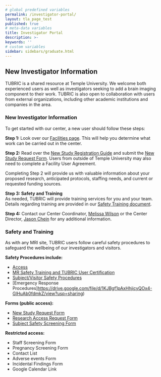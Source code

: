 ```yaml
---
# global predefined variables
permalink: /investigator-portal/
layout: tla_page_test
published: true
# meta-data variables
title: Investigator Portal
description: >-
keywords: ''
# custom variables
sidebar: sidebars/graduate.html
---
```

## New Investigator Information
TUBRIC is a shared resource at Temple University.  We welcome both experienced users as well as investigators seeking to add a brain imaging component to their work. TUBRIC is also open to collaboration with users from external organizations, including other academic institutions and companies in the area.

### New Investigator Information
To get started with our center, a new user should follow these steps:

**Step 1:** Look over our [Facilities page](https://develop.cla.temple.edu/temple-university-brain-research-imaging-center/facilities/). This will help you determine what work can be carried out in the center.<br>

**Step 2:** Read over the [New Study Registration Guide](https://drive.google.com/file/d/1_gLaajRqqASTsAJhCACD_f6Xg0Ez_zix/view?usp=sharing) and submit the [New Study Request Form](https://drive.google.com/file/d/18bpuhZB1QD6xWEwCWMmb_y8MBE2axO5K/view?usp=sharing). Users from outside of Temple University may also need to complete a Facility User Agreement.<br>

Completing Step 2 will provide us with valuable information about your proposed research, anticipated protocols, staffing needs, and current or requested funding sources.<br>

**Step 3:	Safety and Training**<br>
As needed, TUBRIC will provide training services for you and your team. Details regarding training are provided in our [Safety Training document](https://drive.google.com/file/d/1x4Gt40Nebl2Z_yr0mNIEctpT331Kea8K/view?usp=sharing).<br>

**Step 4:**	Contact our Center Coordinator, [Melissa Wilson](mailto:tubric@temple.edu) or the Center Director, [Jason Chein](mailto:jason.chein@temple.edu) for any additional information.

### Safety and Training
As with any MRI site, TUBRIC users follow careful safety procedures to safeguard the wellbeing of our investigators and visitors. 

**Safety Procedures include:**
- [Access](https://drive.google.com/file/d/1SOr6XDvDBXrIi6vmld6CRqo6hWR7BsvC/view?usp=sharing)
- [MR Safety Training and TUBRIC User Certification](https://drive.google.com/file/d/1x4Gt40Nebl2Z_yr0mNIEctpT331Kea8K/view?usp=sharing)
- [Subject/Visitor Safety Procedures](https://drive.google.com/file/d/1SPlzb-RlwxkEhzx5jStY-1lBi8wa9Nvh/view?usp=sharing)
- [Emergency Response Procedures]https://drive.google.com/file/d/1KJBgf1pAxHhjicyQOx4-GlHuAb0fdmkZ/view?usp=sharing)

**Forms (public access):**
- [New Study Request Form](https://drive.google.com/file/d/18bpuhZB1QD6xWEwCWMmb_y8MBE2axO5K/view?usp=sharing)
- [Research Access Request Form](https://drive.google.com/file/d/1Xnua3zkKBjAU8PXBpVjMTfVn2UiBPITI/view?usp=sharing)
- [Subject Safety Screening Form](https://drive.google.com/file/d/1SPlzb-RlwxkEhzx5jStY-1lBi8wa9Nvh/view?usp=sharing)

**Restricted access:**
- Staff Screening Form
- Pregnancy Screening Form
- Contact List
- Adverse events Form
- Incidental Findings Form
- Google Calendar Link
